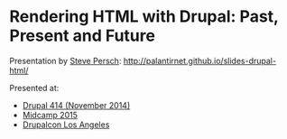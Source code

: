 Rendering HTML with Drupal: Past, Present and Future
===================

Presentation by [Steve Persch](http://palantir.net/about/team/steve-persch): http://palantirnet.github.io/slides-drupal-html/

Presented at:
 * [Drupal 414 (November 2014)](https://www.youtube.com/watch?v=pN-u-FfB5n4)
 * [Midcamp 2015](http://2015.midcamp.org/session-proposal/rendering-html-drupal-past-present-and-future)
 * [Drupalcon Los Angeles](https://events.drupal.org/losangeles2015/sessions/rendering-html-drupal-past-present-and-future)
